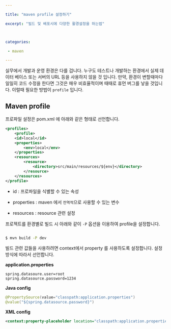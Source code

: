```yaml
---

title: "maven profile 설정하기"

excerpt: "빌드 및 배포시에 다양한 활경설정을 하는법"



categories:

 - maven

---
```




실무에서 개발과 운영 환경은 다를 겁니다. 누구도 테스트나 개발하는 환경에서 실제 데이터 베이스 또는 서버의 URL 등을 사용하지 않을 것 입니다. 만약, 환경이 변할때마다 일일히 코드 수정을 한다면 그것은 매우 비효율적이며 때때로 휴먼 버그를 낳을 것입니다. 이럴때 필요한 방법이 `profile` 입니다.



## Maven profile



프로파일 설정은 pom.xml 에 아래와 같은 형태로 선언합니다.



```xml
<profiles>
    <profile>
    <id>local</id>
    <properties>
        <env>local</env>
    </properties>
    <resources>
        <resource>
            <directory>src/main/resources/${env}</directory>
        </resource>
    </resources>
</profile>
```



- id : 프로파일을 식별할 수 있는 속성

- properties : maven 에서 `전역적`으로 사용할 수 있는 변수

- resources : resource 관련 설정



프로젝트를 환경별로 빌드 시 아래와 같이 `-P` 옵션을 이용하여 profile을 설정합니다.

```bash

$ mvn build -P dev

```





빌드 관련 값들을 사용하려면 context에서 property 를 사용하도록 설정합니다. 설정 방식에 따라서 선언합니다.



**application.properties**

```properties
spring.datasoure.user=root
spring.datasource.password=1234
```



**Java config**

```java
@PropertySource(value="classpath:application.properties")
@value("${spring.datasource.password}")
```



**XML config**

```xml
<context:property-placeholder location="classpath:application.properties" />
```
